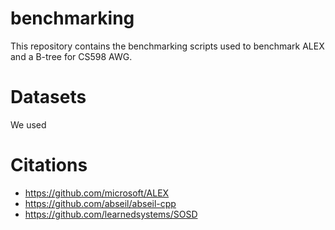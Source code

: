 # benchmarking
This repository contains the benchmarking scripts used to benchmark ALEX and a B-tree for CS598 AWG.

# Datasets
We used

# Citations
- https://github.com/microsoft/ALEX
- https://github.com/abseil/abseil-cpp
- https://github.com/learnedsystems/SOSD
